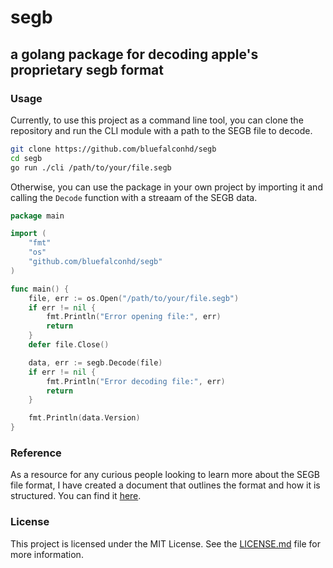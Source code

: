 # segb
## a golang package for decoding apple's proprietary segb format

### Usage
Currently, to use this project as a command line tool, you can clone the repository and run the CLI module with a path to the SEGB file to decode.
```bash
git clone https://github.com/bluefalconhd/segb
cd segb
go run ./cli /path/to/your/file.segb
```

Otherwise, you can use the package in your own project by importing it and calling the `Decode` function with a streaam of the SEGB data.
```go
package main

import (
    "fmt"
    "os"
    "github.com/bluefalconhd/segb"
)

func main() {
    file, err := os.Open("/path/to/your/file.segb")
    if err != nil {
        fmt.Println("Error opening file:", err)
        return
    }
    defer file.Close()

    data, err := segb.Decode(file)
    if err != nil {
        fmt.Println("Error decoding file:", err)
        return
    }

    fmt.Println(data.Version)
}
```

### Reference
As a resource for any curious people looking to learn more about the SEGB file format, I have created a document that outlines the format and how it is structured. You can find it [here](segb.md).

### License
This project is licensed under the MIT License. See the [LICENSE.md](LICENSE.md) file for more information.